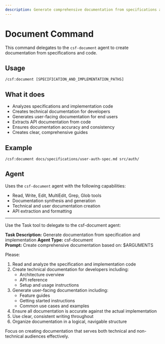 ```yaml
---
description: Generate comprehensive documentation from specifications and implementation
---
```


# Document Command

This command delegates to the `csf-document` agent to create documentation from specifications and code.

## Usage
```
/csf:document [SPECIFICATION_AND_IMPLEMENTATION_PATHS]
```

## What it does
- Analyzes specifications and implementation code
- Creates technical documentation for developers
- Generates user-facing documentation for end users
- Extracts API documentation from code
- Ensures documentation accuracy and consistency
- Creates clear, comprehensive guides

## Example
```
/csf:document docs/specifications/user-auth-spec.md src/auth/
```

## Agent
Uses the `csf-document` agent with the following capabilities:
- Read, Write, Edit, MultiEdit, Grep, Glob tools
- Documentation synthesis and generation
- Technical and user documentation creation
- API extraction and formatting

---

Use the Task tool to delegate to the csf-document agent:

**Task Description:** Generate documentation from specification and implementation
**Agent Type:** csf-document  
**Prompt:** Create comprehensive documentation based on: $ARGUMENTS

Please:
1. Read and analyze the specification and implementation code
2. Create technical documentation for developers including:
   - Architecture overview
   - API reference
   - Setup and usage instructions
3. Generate user-facing documentation including:
   - Feature guides
   - Getting started instructions
   - Common use cases and examples
4. Ensure all documentation is accurate against the actual implementation
5. Use clear, consistent writing throughout
6. Organize documentation in a logical, navigable structure

Focus on creating documentation that serves both technical and non-technical audiences effectively.